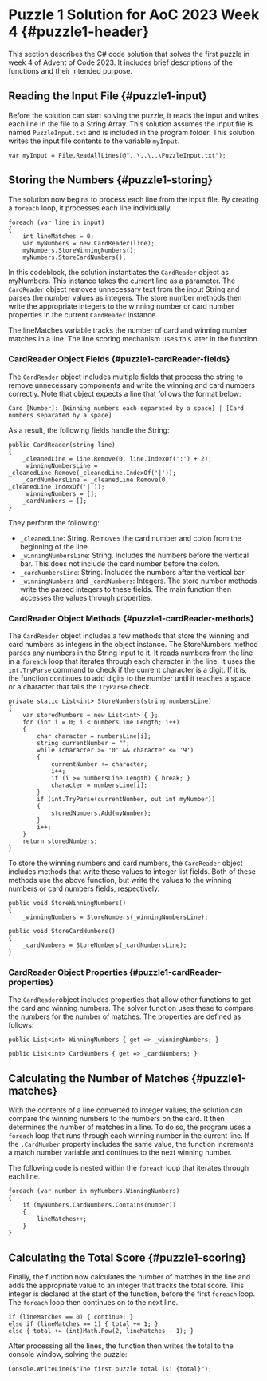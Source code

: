 # Puzzle 1 Solution for AoC 2023 Week 4 {#puzzle1-header}

This section describes the C# code solution that solves the first puzzle in week 4 of Advent of Code 2023.
It includes brief descriptions of the functions and their intended purpose.

## Reading the Input File {#puzzle1-input}

Before the solution can start solving the puzzle, it reads the input and writes each line in the file to a String Array. This solution assumes the input file is named `PuzzleInput.txt` and is included in the program folder.
This solution writes the input file contents to the variable `myInput`.

```
var myInput = File.ReadAllLines(@"..\..\..\PuzzleInput.txt");
```

## Storing the Numbers {#puzzle1-storing}

The solution now begins to process each line from the input file. By creating a `foreach` loop, it processes each line individually.

    foreach (var line in input)
    {
        int lineMatches = 0;
        var myNumbers = new CardReader(line);
        myNumbers.StoreWinningNumbers();
        myNumbers.StoreCardNumbers();	

In this codeblock, the solution instantiates the `CardReader` object as myNumbers. This instance takes the current line as a parameter.
The `CardReader` object removes unnecessary text from the input String and parses the number values as integers. The store number methods then write the appropriate integers to the winning number or card number properties in the current `CardReader` instance.

The lineMatches variable tracks the number of card and winning number matches in a line. The line scoring mechanism uses this later in the function.

### CardReader Object Fields {#puzzle1-cardReader-fields}

The `CardReader` object includes multiple fields that process the string to remove unnecessary components and write the winning and card numbers correctly. Note that object expects a line that follows the format below:

```
Card [Number]: [Winning numbers each separated by a space] | [Card numbers separated by a space]
```
	
As a result, the following fields handle the String:
```
public CardReader(string line)
{
	_cleanedLine = line.Remove(0, line.IndexOf(':') + 2);
	_winningNumbersLine = _cleanedLine.Remove(_cleanedLine.IndexOf('|'));
	_cardNumbersLine = _cleanedLine.Remove(0, _cleanedLine.IndexOf('|'));
	_winningNumbers = [];
	_cardNumbers = [];
}
```

They perform the following:
- `_cleanedLine`: String. Removes the card number and colon from the beginning of the line.
- `_winningNumbersLine`: String. Includes the numbers before the vertical bar. This does not include the card number before the colon.
- `_cardNumbersLine`:  String. Includes the numbers after the vertical bar.
- `_winningNumbers` and `_cardNumbers`: Integers. The store number methods write the parsed integers to these fields. The main function then accesses the values through properties.

### CardReader Object Methods {#puzzle1-cardReader-methods}

The `CardReader` object includes a few methods that store the winning and card numbers as integers in the object instance.
The StoreNumbers method parses any numbers in the String input to it. It reads numbers from the line in a `foreach` loop that iterates through each character in the line.
It uses the `int.TryParse` command to check if the current character is a digit. If it is, the function continues to add digits to the number until it reaches a space or a character that fails the `TryParse` check.
```
private static List<int> StoreNumbers(string numbersLine)
{
    var storedNumbers = new List<int> { };
    for (int i = 0; i < numbersLine.Length; i++)
    {
        char character = numbersLine[i];
        string currentNumber = "";
        while (character >= '0' && character <= '9')
        {
            currentNumber += character;
            i++;
            if (i >= numbersLine.Length) { break; }
            character = numbersLine[i];
        }
        if (int.TryParse(currentNumber, out int myNumber))
        {
            storedNumbers.Add(myNumber);
        }
        i++;
    }
    return storedNumbers;
}
```

To store the winning numbers and card numbers, the `CardReader` object includes methods that write these values to integer list fields.
Both of these methods use the above function, but write the values to the winning numbers or card numbers fields, respectively.

```
public void StoreWinningNumbers()
{
    _winningNumbers = StoreNumbers(_winningNumbersLine);

public void StoreCardNumbers()
{
    _cardNumbers = StoreNumbers(_cardNumbersLine);
}
```	

### CardReader Object Properties {#puzzle1-cardReader-properties}

The `CardReader`object includes properties that allow other functions to get the card and winning numbers. The solver function uses these to compare the numbers for the number of matches.
The properties are defined as follows:

```
public List<int> WinningNumbers { get => _winningNumbers; }

public List<int> CardNumbers { get => _cardNumbers; }
```

## Calculating the Number of Matches {#puzzle1-matches}

With the contents of a line converted to integer values, the solution can compare the winning numbers to the numbers on the card. It then determines the number of matches in a line.
To do so, the program uses a `foreach` loop that runs through each winning number in the current line. If the `.CardNumber` property includes the same value, the function increments a match number variable and continues to the next winning number.

The following code is nested within the `foreach` loop that iterates through each line.

```
foreach (var number in myNumbers.WinningNumbers)
{
    if (myNumbers.CardNumbers.Contains(number))
    {
        lineMatches++;
    }
}
```

## Calculating the Total Score {#puzzle1-scoring}

Finally, the function now calculates the number of matches in the line and adds the appropriate value to an integer that tracks the total score.
This integer is declared at the start of the function, before the first `foreach` loop.
The `foreach` loop then continues on to the next line.

```
if (lineMatches == 0) { continue; }
else if (lineMatches == 1) { total += 1; }
else { total += (int)Math.Pow(2, lineMatches - 1); }
```

After processing all the lines, the function then writes the total to the console window, solving the puzzle:

```
Console.WriteLine($"The first puzzle total is: {total}");
```